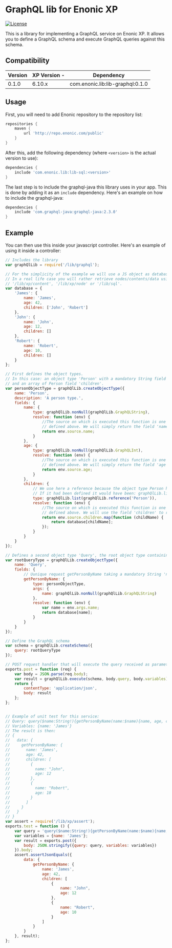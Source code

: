 GraphQL lib for Enonic XP
=========================

[![License](https://img.shields.io/github/license/enonic/lib-sql.svg)](http://www.apache.org/licenses/LICENSE-2.0.html)

This is a library for implementing a GraphQL service on Enonic XP. 
It allows you to define a GraphQL schema and execute GraphQL queries against this schema.


Compatibility
-------------

| Version | XP Version -| Dependency                       |
|---------|-------------|----------------------------------|
| 0.1.0   | 6.10.x      | com.enonic.lib:lib-graphql:0.1.0 |


Usage
-----

First, you will need to add Enonic repository to the repository list:

```gradle
repositories {
    maven {
        url 'http://repo.enonic.com/public'
    }
}
```

After this, add the following dependency (where ``<version>`` is the actual version to use):

```gradle
dependencies {
    include 'com.enonic.lib:lib-sql:<version>'
}
```

The last step is to include the graphql-java this library uses in your app. This is done by adding it as an ``include`` dependency. Here's
an example on how to include the graphql-java:

```gradle
dependencies {
    include 'com.graphql-java:graphql-java:2.3.0'
}
```

Example
-------

You can then use this inside your javascript controller.
Here's an example of using it inside a controller:

```js
// Includes the library
var graphQlLib = require('/lib/graphql');

// For the simplicity of the example we will use a JS object as database.
// In a real life case you will rather retrieve nodes/contents/data using one of the following libraries: 
// '/lib/xp/content', '/lib/xp/node' or '/lib/sql'.
var database = {
    'James': {
        name: 'James',
        age: 42,
        children: ['John', 'Robert']
    },
    'John': {
        name: 'John',
        age: 12,
        children: []
    },
    'Robert': {
        name: 'Robert',
        age: 10,
        children: []
    }
};

// First defines the object types. 
// In this case: an object type 'Person' with a mandatory String field 'name', a mandatory Integer field 'age' 
// and an array of Person field 'children'.
var personObjectType = graphQlLib.createObjectType({
    name: 'Person',
    description: 'A person type.',
    fields: {
        name: {
            type: graphQlLib.nonNull(graphQlLib.GraphQLString),
            resolve: function (env) {
                //The source on which is executed this function is one of the 3 person database objects
                // defined above. We will simply return the field 'name' of this object here.
                return env.source.name;
            }
        },
        age: {
            type: graphQlLib.nonNull(graphQlLib.GraphQLInt),
            resolve: function (env) {
                //The source on which is executed this function is one of the 3 person database objects 
                // defined above. We will simply return the field 'age' of this object here.
                return env.source.age;
            }
        },
        children: {
            // We use here a reference because the object type Person has not been defined yet.
            // If it had been defined it would have been: graphQlLib.list(personObjectType)
            type: graphQlLib.list(graphQlLib.reference('Person')),
            resolve: function (env) {
                //The source on which is executed this function is one of the 3 person database objects 
                // defined above. We will use the field 'children' to retrieve the corresponding database objects.
                return env.source.children.map(function (childName) {
                    return database[childName];
                });
            }
        }
    }
});

// Defines a second object type 'Query', the root object type containing all the root retrieval requests.
var rootQueryType = graphQlLib.createObjectType({
    name: 'Query',
    fields: {
        // Uunique request getPersonByName taking a mandatory String 'name' as parameter and returning a person 
        getPersonByName: {
            type: personObjectType,
            args: {
                name: graphQlLib.nonNull(graphQlLib.GraphQLString)
            },
            resolve: function (env) {
                var name = env.args.name;
                return database[name];
            }
        }
    }
});

// Define the GraphQL schema
var schema = graphQlLib.createSchema({
    query: rootQueryType
});

// POST request handler that will execute the query received as parameter against the schema defined above.
exports.post = function (req) {
    var body = JSON.parse(req.body);
    var result = graphQlLib.execute(schema, body.query, body.variables);
    return {
        contentType: 'application/json',
        body: result
    };
};


// Example of unit test for this service:
// Query: query($name:String!){getPersonByName(name:$name){name, age, children{name, age}}}
// Variables: {name: 'James'}
// The result is then:
// {
//   data: {
//     getPersonByName: {
//       name: 'James',
//       age: 42,
//       children: [
//         {
//           name: "John",
//           age: 12
//         },
//         {
//           name: "Robert",
//           age: 10
//         }
//       ]
//     }
//   }
// }
var assert = require('/lib/xp/assert');
exports.test = function () {
    var query = 'query($name:String!){getPersonByName(name:$name){name, age, children{name, age}}}';
    var variables = {name: 'James'};
    var result = exports.post({
        body: JSON.stringify({query: query, variables: variables})
    }).body;
    assert.assertJsonEquals({
        data: {
            getPersonByName: {
                name: 'James',
                age: 42,
                children: [
                    {
                        name: "John",
                        age: 12
                    },
                    {
                        name: "Robert",
                        age: 10
                    }
                ]
            }
        }
    }, result);
};
```